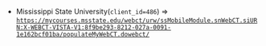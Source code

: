  - Mississippi State University(`client_id=486`) => [`https://mycourses.msstate.edu/webct/urw/ssMobileModule.snWebCT.siURN:X-WEBCT-VISTA-V1:8f9be293-8212-027a-0091-1e162bcf01ba/populateMyWebCT.dowebct/`](https://mycourses.msstate.edu/webct/urw/ssMobileModule.snWebCT.siURN:X-WEBCT-VISTA-V1:8f9be293-8212-027a-0091-1e162bcf01ba/populateMyWebCT.dowebct/)
